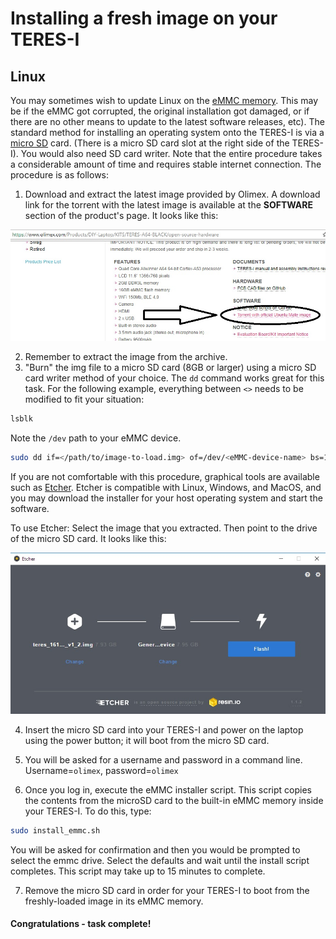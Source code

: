# Installing a fresh image on your TERES-I

## Linux

You may sometimes wish to update Linux on the [eMMC memory](glossary.md).
This may be if the eMMC got corrupted, the original installation got damaged, or if there are no other means to update to the latest software releases, etc).
The standard method for installing an operating system onto the TERES-I is via a [micro SD](glossary.md) card.
(There is a micro SD card slot at the right side of the TERES-I).
You would also need SD card writer.
Note that the entire procedure takes a considerable amount of time and requires stable internet connection.
The procedure is as follows:

1. Download and extract the latest image provided by Olimex.
A download link for the torrent with the latest image is available at the **SOFTWARE** section of the product's page.
It looks like this:

![Official OS Download](../images/TERES-I/software/screenshot-official-os.png "Official OS Download")

2. Remember to extract the image from the archive.
3. "Burn" the img file to a micro SD card (8GB or larger) using a micro SD card writer method of your choice.
The ``dd`` command works great for this task.
For the following example, everything between ``<>`` needs to be modified to fit your situation:

```bash
lsblk
```

Note the ``/dev`` path to your eMMC device.

```bash
sudo dd if=</path/to/image-to-load.img> of=/dev/<eMMC-device-name> bs=1M status=progress
```

If you are not comfortable with this procedure, graphical tools are available such as [Etcher](https://etcher.io).
Etcher is compatible with Linux, Windows, and MacOS, and you may download the installer for your host operating system and start the software.

To use Etcher:
Select the image that you extracted.
Then point to the drive of the micro SD card.
It looks like this:

![Etcher Download](../images/TERES-I/software/screenshot-etcher.png "Etcher Download")

4. Insert the micro SD card into your TERES-I and power on the laptop using the power button; it will boot from the micro SD card.
5. You will be asked for a username and password in a command line.
Username=``olimex``, password=``olimex``

6. Once you log in, execute the eMMC installer script.
This script copies the contents from the microSD card to the built-in eMMC memory inside your TERES-I.
To do this, type:

```bash
sudo install_emmc.sh
```

You will be asked for confirmation and then you would be prompted to select the emmc drive.
Select the defaults and wait until the install script completes.
This script may take up to 15 minutes to complete.

7. Remove the micro SD card in order for your TERES-I to boot from the freshly-loaded image in its eMMC memory.

#### Congratulations - task complete!
